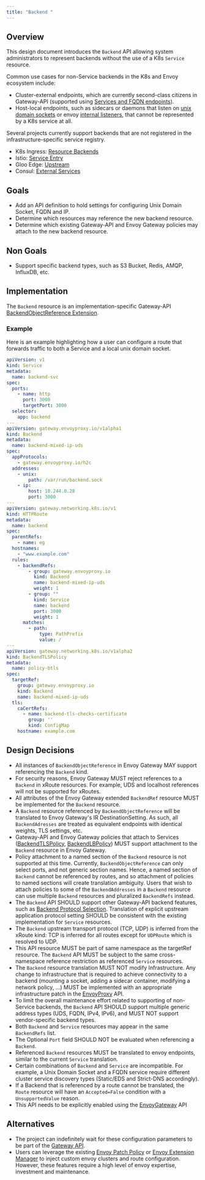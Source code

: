 ```yaml
---
title: "Backend "
---
```


## Overview

This design document introduces the `Backend` API allowing system administrators to represent backends without the use 
of a K8s `Service` resource. 

Common use cases for non-Service backends in the K8s and Envoy ecosystem include:
- Cluster-external endpoints, which are currently second-class citizens in Gateway-API 
  (supported using [Services and FQDN endpoints][]).
- Host-local endpoints, such as sidecars or daemons that listen on [unix domain sockets][] or envoy [internal listeners][], 
  that cannot be represented by a K8s service at all.

Several projects currently support backends that are not registered in the infrastructure-specific service registry. 
- K8s Ingress: [Resource Backends][]
- Istio: [Service Entry][]
- Gloo Edge: [Upstream][]
- Consul: [External Services][]

## Goals
* Add an API definition to hold settings for configuring Unix Domain Socket, FQDN and IP.
* Determine which resources may reference the new backend resource.
* Determine which existing Gateway-API and Envoy Gateway policies may attach to the new backend resource. 

## Non Goals
* Support specific backend types, such as S3 Bucket, Redis, AMQP, InfluxDB, etc.  

## Implementation

The `Backend` resource is an implementation-specific Gateway-API [BackendObjectReference Extension][]. 

### Example
Here is an example highlighting how a user can configure a route that forwards traffic to both a Service and a local
unix domain socket.

```yaml
apiVersion: v1
kind: Service
metadata:
  name: backend-svc
spec:
  ports:
    - name: http
      port: 3000
      targetPort: 3000
  selector:
    app: backend
---
apiVersion: gateway.envoyproxy.io/v1alpha1
kind: Backend
metadata:
  name: backend-mixed-ip-uds
spec:
  appProtocols: 
    - gateway.envoyproxy.io/h2c
  addresses:
    - unix:
        path: /var/run/backend.sock   
    - ip:
        host: 10.244.0.28
        port: 3000
---
apiVersion: gateway.networking.k8s.io/v1
kind: HTTPRoute
metadata:
  name: backend
spec:
  parentRefs:
    - name: eg
  hostnames:
    - "www.example.com"
  rules:
    - backendRefs:
        - group: gateway.envoyproxy.io
          kind: Backend
          name: backend-mixed-ip-uds
          weight: 1
        - group: ""
          kind: Service
          name: backend
          port: 3000
          weight: 1          
      matches:
        - path:
            type: PathPrefix
            value: /
---
apiVersion: gateway.networking.k8s.io/v1alpha2
kind: BackendTLSPolicy
metadata:
  name: policy-btls
spec:
  targetRef:
    group: gateway.envoyproxy.io
    kind: Backend
    name: backend-mixed-ip-uds
  tls:
    caCertRefs:
      - name: backend-tls-checks-certificate
        group: ''
        kind: ConfigMap
    hostname: example.com
```

## Design Decisions
* All instances of `BackendObjectReference` in Envoy Gateway MAY support referencing the `Backend` kind.
* For security reasons, Envoy Gateway MUST reject references to a `Backend` in xRoute resources. For example, UDS and 
  localhost references will not be supported for xRoutes.  
* All attributes of the Envoy Gateway extended `BackendRef` resource MUST be implemented for the `Backend` resource.  
* A `Backend` resource referenced by `BackendObjectReference` will be translated to Envoy Gateway's IR DestinationSetting.
  As such, all `BackendAdresses` are treated as equivalent endpoints with identical weights, TLS settings, etc.  
* Gateway-API and Envoy Gateway policies that attach to Services ([BackendTLSPolicy][], [BackendLBPolicy][]) 
  MUST support attachment to the `Backend` resource in Envoy Gateway. 
* Policy attachment to a named section of the `Backend` resource is not supported at this time. Currently, 
  `BackendObjectReference` can only select ports, and not generic section names. Hence, a named section of `Backend` 
  cannot be referenced by routes, and so attachment of policies to named sections will create translation ambiguity. 
  Users that wish to attach policies to some of the `BackendAddresses` in a `Backend` resource can use multiple `Backend` 
  resources and pluralized `BackendRefs` instead. 
* The `Backend` API SHOULD support other Gateway-API backend features, such as [Backend Protocol Selection][]. 
  Translation of explicit upstream application protocol setting SHOULD be consistent with the existing implementation for
  `Service` resources. 
* The `Backend` upstream transport protocol (TCP, UDP) is inferred from the xRoute kind: TCP is inferred for all routes 
  except for `UDPRoute` which is resolved to UDP.    
* This API resource MUST be part of same namespace as the targetRef resource. The `Backend` API MUST be subject to 
  the same cross-namespace reference restriction as referenced `Service` resources.    
* The `Backend` resource translation MUST NOT modify Infrastructure. Any change to infrastructure that is required to 
  achieve connectivity to a backend (mounting a socket, adding a sidecar container, modifying a network policy, ...) 
  MUST be implemented with an appropriate infrastructure patch in the [EnvoyProxy][] API. 
* To limit the overall maintenance effort related to supporting of non-Service backends, the `Backend` API SHOULD 
  support multiple generic address types (UDS, FQDN, IPv4, IPv6), and MUST NOT support vendor-specific backend types.
* Both `Backend` and `Service` resources may appear in the same `BackendRefs` list.
* The Optional `Port` field SHOULD NOT be evaluated when referencing a `Backend`.  
* Referenced `Backend` resources MUST be translated to envoy endpoints, similar to the current `Service` translation.
* Certain combinations of `Backend` and `Service` are incompatible. For example, a Unix Domain Socket and a FQDN service
  require different cluster service discovery types (Static/EDS and Strict-DNS accordingly).
* If a Backend that is referenced by a route cannot be translated, the `Route` resource will have an `Accepted=False` 
  condition with a `UnsupportedValue` reason. 
* This API needs to be explicitly enabled using the [EnvoyGateway][] API   
  
## Alternatives
* The project can indefinitely wait for these configuration parameters to be part of the [Gateway API][].
* Users can leverage the existing [Envoy Patch Policy][] or [Envoy Extension Manager][] to inject custom envoy clusters
  and route configuration. However, these features require a high level of envoy expertise, investment and maintenance. 

[BackendObjectReference Extension]: https://gateway-api.sigs.k8s.io/guides/migrating-from-ingress/?h=extensi#approach-to-extensibility
[internal listeners]: https://www.envoyproxy.io/docs/envoy/latest/configuration/other_features/internal_listener
[unix domain sockets]: https://www.envoyproxy.io/docs/envoy/latest/api-v3/config/core/v3/address.proto#envoy-v3-api-msg-config-core-v3-pipe
[Resource Backends]: https://kubernetes.io/docs/concepts/services-networking/ingress/#resource-backend
[Services and FQDN endpoints]: https://gateway.envoyproxy.io/v1.0.1/tasks/traffic/routing-outside-kubernetes/
[Service Entry]: https://istio.io/latest/docs/reference/config/networking/service-entry/
[Upstream]: https://docs.solo.io/gloo-edge/1.7.23/reference/api/github.com/solo-io/gloo/projects/gloo/api/v1/upstream.proto.sk/
[External Services]: https://developer.hashicorp.com/consul/tutorials/developer-mesh/terminating-gateways-connect-external-services
[BackendTLSPolicy]: https://gateway-api.sigs.k8s.io/geps/gep-1897/
[BackendLBPolicy]: https://gateway-api.sigs.k8s.io/geps/gep-1619/
[Backend Protocol Selection]: https://gateway-api.sigs.k8s.io/geps/gep-1911/
[EnvoyProxy]:../../latest/api/extension_types#envoyproxy
[EnvoyGateway]: ../../latest/api/extension_types#envoygateway
[Gateway API]: https://gateway-api.sigs.k8s.io/
[Envoy Patch Policy]: ../../latest/api/extension_types#envoypatchpolicy
[Envoy Extension Manager]: ./extending-envoy-gateway
